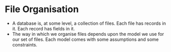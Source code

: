 # File Organisation
* A database is, at some level, a collection of files. Each file has records in it. Each record has fields in it.
* The way in which we organise files depends upon the model we use for our set of files. Each model comes with some assumptions and some constraints.